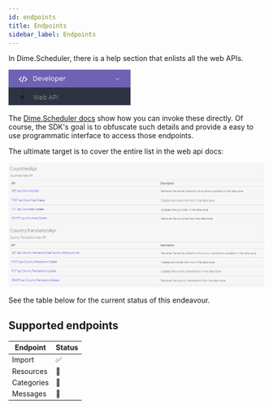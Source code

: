 ```yaml
---
id: endpoints
title: Endpoints
sidebar_label: Endpoints
---
```


In Dime.Scheduler, there is a help section that enlists all the web APIs. 

![Dime.Scheduler](../../static/img/api/ds-api-menu.png)

The [Dime.Scheduler docs](https://docs.dimescheduler.com/docs/en/developer-manual/developer-webapi) show how you can invoke these directly. Of course, the SDK's goal is to obfuscate such details and provide a easy to use programmatic interface to access those endpoints.

The ultimate target is to cover the entire list in the web api docs:

![Dime.Scheduler](../../static/img/api/ds-api-list.png)

See the table below for the current status of this endeavour.

## Supported endpoints

| Endpoint   | Status |
| ---------- | ------ |
| Import     | ✅     |
| Resources  | 🚧     |
| Categories | 🚧     |
| Messages   | 🚧     |

